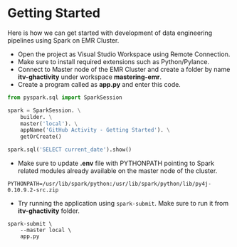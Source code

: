 # Getting Started

Here is how we can get started with development of data engineering pipelines using Spark on EMR Cluster.
* Open the project as Visual Studio Workspace using Remote Connection.
* Make sure to install required extensions such as Python/Pylance.
* Connect to Master node of the EMR Cluster and create a folder by name **itv-ghactivity** under workspace **mastering-emr**.
* Create a program called as **app.py** and enter this code.

```python
from pyspark.sql import SparkSession

spark = SparkSession. \
    builder. \
    master('local'). \
    appName('GitHub Activity - Getting Started'). \
    getOrCreate()

spark.sql('SELECT current_date').show()
```

* Make sure to update **.env** file with PYTHONPATH pointing to Spark related modules already available on the master node of the cluster.

```
PYTHONPATH=/usr/lib/spark/python:/usr/lib/spark/python/lib/py4j-0.10.9.2-src.zip
```

* Try running the application using `spark-submit`. Make sure to run it from **itv-ghactivity** folder.

```
spark-submit \
    --master local \
    app.py
```